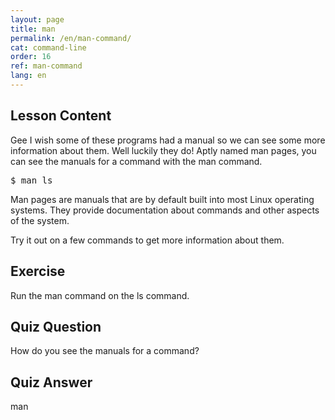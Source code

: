 ```yaml
---
layout: page
title: man
permalink: /en/man-command/
cat: command-line
order: 16
ref: man-command
lang: en
---
```

## Lesson Content

Gee I wish some of these programs had a manual so we can see some more information about them. Well luckily they do! Aptly named man pages, you can see the manuals for a command with the man command.

<pre>$ man ls</pre>

Man pages are manuals that are by default built into most Linux operating systems. They provide documentation about commands and other aspects of the system.

Try it out on a few commands to get more information about them.

## Exercise

Run the man command on the ls command.

## Quiz Question

How do you see the manuals for a command?  
  
  
  
  
  
  
  
  
  
  
  
  
  
  
  
  
  
  
  
  
  
  
  
  
  
  


## Quiz Answer

man